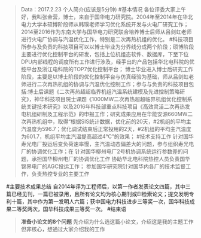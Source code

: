 > Data：2017.2.23
个人简介(应该是5分钟)
#基本情况
各位评委大家上午好，我叫张金营，博士，来自于国华电力研究院。2004年至2014年在华北电力大学本硕博阶段师从韩璞老师学习优化系统开发与火电厂研究工作；2014至2016作为东南大学与国华电力研究联合培养博士后师从吕剑虹老师进行火电厂协调与汽温优化工作，特别是二次再热机组的优化。
#科技项目
所参与及负责的科技项目可以以博士毕业为分界线分成两个阶段；硕博阶段主要进行优化控制平台的研发，包括上位机组态软件、数据库，下至下位DPU内部线程的调度所有工作进行涉及，经手出的产品包括华北电科院的优控平台及浙江电科院的TOP7优化控制平台；
博士毕业进入博士后研究工作阶段，主要是以博士阶段的优化控制平台与仿真经验为基础，师从吕剑虹老师进行二次再热机组的协调与汽温优化控制工作；参与与负责的科技项目包括:博士后课题《二次再热超超临界机组汽温系统建模及先进控制策略研究》，神华科技项目院士课题《1000MW二次再热超超临界机组优化控制系统关键技术研究》以及2016年科技部重点科技项目《高效灵活二次再热发电机组研制及工程示范》的申报工作；研究成果应用在华能安源660MW二次再热机组中，取得“根据SIS统计数据，优化前的20天，#2机组的平均主汽温度为596.7；优化调试结束后正常投用的2天，#2机组的平均主汽温度为601.7，机组平均主汽温提高超过4℃”的效果；
#技术支持工作
针对国华寿光电厂投运后变负荷速率慢，主汽温动态偏差大的问题，参与组织寿光电厂的协调优化工作；在
针对国华柳州电厂2号机协调系统运行参数差的问题，承担国华柳州电厂的协调优化工作
协助华北电科院热控人员负责国华锦界电厂的AGC投运工作；
参加国华研究院针对国华内各厂的技术监督工作，负责热控专业的主要工作


#主要技术成果总结
自2014年评为工程师后，以第一作者发表论文四篇，其中三篇已经见刊，一篇已被录用，且所有论文均为核心期刊或EI检索论文；提交发明专利十篇，其中作为第一发明人六篇；获中国电力科技进步三等奖一次，国华科技成果二等奖两次，国华科技成果三等奖一次。
#结束语

> **准备小论文的8个问题**
先介绍为什么选这篇小论文，介绍这是我的主题工作但非核心，想通过大家介绍我的工作
